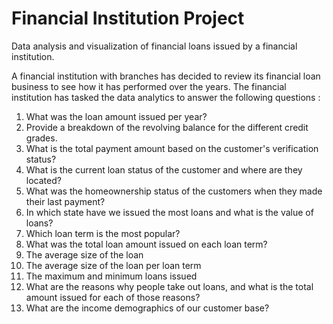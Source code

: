 # Financial Institution Project
Data analysis and visualization of financial loans issued by a financial institution.

A financial institution with branches has decided to review its financial loan business to see how it has performed over the years.
The financial institution has tasked the data analytics to answer the following questions :

  1. What was the loan amount issued per year?
  2. Provide a breakdown of the revolving balance for the different credit grades.
  3. What is the total payment amount based on the customer's verification status?
  4. What is the current loan status of the customer and where are they located?
  5. What was the homeownership status of the customers when they made their last payment?
  6. In which state have we issued the most loans and what is the value of loans?
  7. Which loan term is the most popular?
  8. What was the total loan amount issued on each loan term?
  9. The average size of the loan
  10. The average size of the loan per loan term 
  11. The maximum and minimum loans issued
  12. What are the reasons why people take out loans, and what is the total amount issued for each of those reasons?
  13. What are the income demographics of our customer base?
